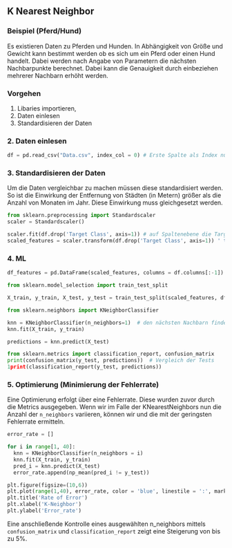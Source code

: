 ## K Nearest Neighbor

### Beispiel (Pferd/Hund)
Es existieren Daten zu Pferden und Hunden. In Abhängigkeit von Größe und Gewicht kann bestimmt werden ob es sich um ein Pferd oder einen Hund handelt. Dabei werden nach Angabe von Parametern die nächsten Nachbarpunkte berechnet. Dabei kann die Genauigkeit durch einbeziehen mehrerer Nachbarn erhöht werden.

### Vorgehen
1. Libaries importieren,
2. Daten einlesen
3. Standardisieren der Daten

### 2. Daten einlesen
```python
df = pd.read_csv("Data.csv", index_col = 0) # Erste Spalte als Index nutzen, wenn in der csv vorhanden
```

### 3. Standardisieren der Daten
Um die Daten vergleichbar zu machen müssen diese standardisiert werden. So ist die Einwirkung der Entfernung von Städten (in Metern) größer als die Anzahl von Monaten im Jahr. Diese Einwirkung muss gleichgesetzt werden.
```python
from sklearn.preprocessing import Standardscaler
scaler = Standardscaler()

scaler.fit(df.drop('Target Class', axis=1)) # auf Spaltenebene die Target Class entfernt
scaled_features = scaler.transform(df.drop('Target Class', axis=1)) ' transformierte Werte ohne die Spalte "Target Class"
```

### 4. ML
```python
df_features = pd.DataFrame(scaled_features, columns = df.columns[:-1])  # Dataframe ohne die letzte Spalte ("Target Class")

from sklearn.model_selection import train_test_split

X_train, y_train, X_test, y_test = train_test_split(scaled_features, df['Target Class'], test_size = 0.30)

from sklearn.neighbors import KNeighborClassifier

knn = KNeighborClassifier(n_neighbors=1)  # den nächsten Nachbarn finden
knn.fit(X_train, y_train)

predictions = knn.predict(X_test)

from sklearn.metrics import classification_report, confusion_matrix
print(confusion_matrix(y_test, predictions))  # Vergleich der Tests
1print(classification_report(y_test, predictions))
```

### 5. Optimierung (Minimierung der Fehlerrate)
Eine Optimierung erfolgt über eine Fehlerrate. Diese wurden zuvor durch die Metrics ausgegeben. Wenn wir im Falle der KNearestNeighbors nun die Anzahl der `n_neighbors` variieren, können wir und die mit der geringsten Fehlerrate ermitteln.
```python
error_rate = []

for i in range[1, 40]:
  knn = KNeighborClassifier(n_neighbors = i)
  knn.fit(X_train, y_train)
  pred_i = knn.predict(X_test)
  error_rate.append(np_mean(pred_i != y_test))

plt.figure(figsize=(10,6))
plt.plot(range(1,40), error_rate, color = 'blue', linestile = ':', marker = 'o', markerfacecolor = 'red', markersize = 10)
plt.title('Rate of Error')
plt.xlabel('K-Neighbor')
plt.ylabel('Error_rate')
```
Eine anschließende Kontrolle eines ausgewählten n_neighbors mittels `confusion_matrix` und `classification_report` zeigt eine Steigerung von bis zu 5%.

